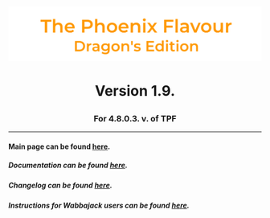 ![image](images/Banner.png)
# <p align="center">Version 1.9.</p>
### <p align="center">For 4.8.0.3. v. of TPF</p>

---

#### Main page can be found [here](https://www.nexusmods.com/skyrimspecialedition/mods/51973).

##### Documentation can be found [here](DOCUMENTATION.md).

##### Changelog can be found [here](CHANGELOG.md).

##### Instructions for Wabbajack users can be found [here](WABBAJACK.md).

